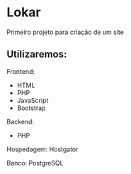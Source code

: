 # Lokar

Primeiro projeto para criação de um site

## Utilizaremos:

Frontend:
- HTML
- PHP
- JavaScript
- Bootstrap

Backend:
- PHP

Hospedagem: Hostgator

Banco: PostgreSQL